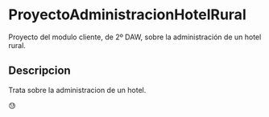 # ProyectoAdministracionHotelRural
Proyecto del modulo cliente, de 2º DAW, sobre la administración de un hotel rural.

## Descripcion

Trata sobre la administracion de un hotel.

:sweat:
